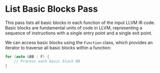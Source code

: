 # List Basic Blocks Pass

This pass lists all basic blocks in each function of the input LLVM IR code. Basic blocks are fundamental units of code in LLVM, representing a sequence of instructions with a single entry point and a single exit point.

We can access basic blocks using the `Function` class, which provides an iterator to traverse all basic blocks within a function:
```cpp
for (auto &BB : F) {
    // Process each basic block BB
}
```